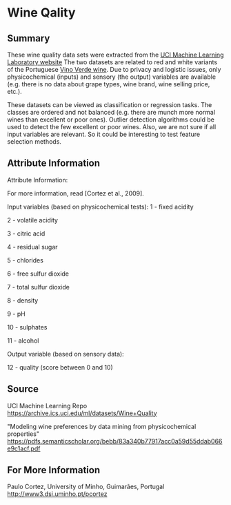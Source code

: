 # Wine Qality



## Summary
These wine quality data sets were extracted from the [UCI Machine Learning Laboratory website](https://archive.ics.uci.edu/ml/datasets/Wine+Quality)
The two datasets are related to red and white variants of the Portuguese [Vino Verde wine](http://www.vinhoverde.pt/en/).
Due to privacy and logistic issues, only physicochemical (inputs) and sensory (the output) variables are available (e.g. there is no data about grape types, wine brand, wine selling price, etc.). 

These datasets can be viewed as classification or regression tasks. The classes are ordered and not balanced (e.g. there are munch more normal wines than excellent or poor ones). Outlier detection algorithms could be used to detect the few excellent or poor wines. Also, we are not sure if all input variables are relevant. So it could be interesting to test feature selection methods. 



## Attribute Information
Attribute Information:

For more information, read [Cortez et al., 2009]. 


Input variables (based on physicochemical tests): 
1 - fixed acidity  

2 - volatile acidity 

3 - citric acid 

4 - residual sugar 

5 - chlorides 

6 - free sulfur dioxide 

7 - total sulfur dioxide 

8 - density 

9 - pH 

10 - sulphates 

11 - alcohol 

Output variable (based on sensory data): 

12 - quality (score between 0 and 10)



## Source
UCI Machine Learning Repo <https://archive.ics.uci.edu/ml/datasets/Wine+Quality>

"Modeling wine preferences by data mining from physicochemical properties" <https://pdfs.semanticscholar.org/bebb/83a340b77917acc0a59d55ddab066e9c1acf.pdf>


## For More Information

Paulo Cortez, University of Minho, Guimarães, Portugal <http://www3.dsi.uminho.pt/pcortez>


